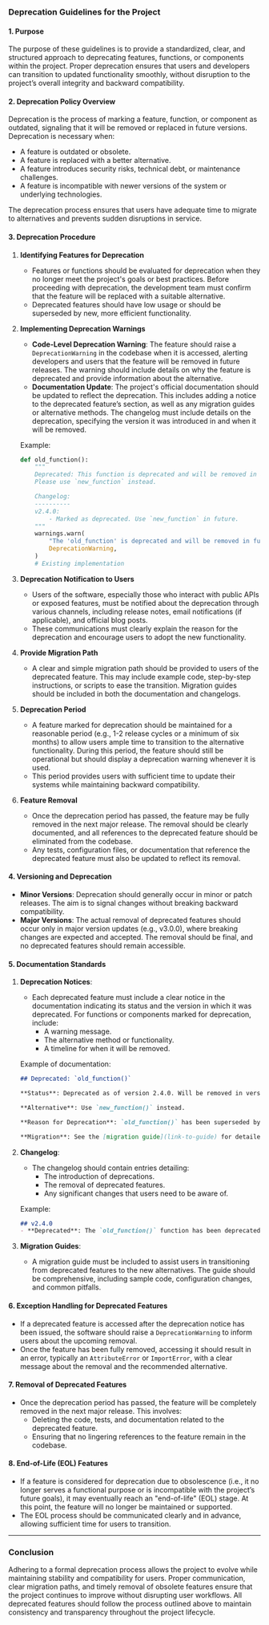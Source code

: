 ### **Deprecation Guidelines for the Project**

#### **1. Purpose**
The purpose of these guidelines is to provide a standardized, clear, and structured approach to deprecating features, functions, or components within the project. Proper deprecation ensures that users and developers can transition to updated functionality smoothly, without disruption to the project’s overall integrity and backward compatibility.

#### **2. Deprecation Policy Overview**
Deprecation is the process of marking a feature, function, or component as outdated, signaling that it will be removed or replaced in future versions. Deprecation is necessary when:
- A feature is outdated or obsolete.
- A feature is replaced with a better alternative.
- A feature introduces security risks, technical debt, or maintenance challenges.
- A feature is incompatible with newer versions of the system or underlying technologies.

The deprecation process ensures that users have adequate time to migrate to alternatives and prevents sudden disruptions in service.

#### **3. Deprecation Procedure**

1. **Identifying Features for Deprecation**
   - Features or functions should be evaluated for deprecation when they no longer meet the project's goals or best practices. Before proceeding with deprecation, the development team must confirm that the feature will be replaced with a suitable alternative.
   - Deprecated features should have low usage or should be superseded by new, more efficient functionality.

2. **Implementing Deprecation Warnings**
   - **Code-Level Deprecation Warning**: The feature should raise a `DeprecationWarning` in the codebase when it is accessed, alerting developers and users that the feature will be removed in future releases. The warning should include details on why the feature is deprecated and provide information about the alternative.
   - **Documentation Update**: The project's official documentation should be updated to reflect the deprecation. This includes adding a notice to the deprecated feature’s section, as well as any migration guides or alternative methods. The changelog must include details on the deprecation, specifying the version it was introduced in and when it will be removed.

   Example:
   ```python
   def old_function():
       """
       Deprecated: This function is deprecated and will be removed in a future version.
       Please use `new_function` instead.

       Changelog:
       ----------
       v2.4.0:
           - Marked as deprecated. Use `new_function` in future.
       """
       warnings.warn(
           "The 'old_function' is deprecated and will be removed in future versions. Please use 'new_function' instead.",
           DeprecationWarning,
       )
       # Existing implementation
   ```

3. **Deprecation Notification to Users**
   - Users of the software, especially those who interact with public APIs or exposed features, must be notified about the deprecation through various channels, including release notes, email notifications (if applicable), and official blog posts.
   - These communications must clearly explain the reason for the deprecation and encourage users to adopt the new functionality.

4. **Provide Migration Path**
   - A clear and simple migration path should be provided to users of the deprecated feature. This may include example code, step-by-step instructions, or scripts to ease the transition. Migration guides should be included in both the documentation and changelogs.

5. **Deprecation Period**
   - A feature marked for deprecation should be maintained for a reasonable period (e.g., 1-2 release cycles or a minimum of six months) to allow users ample time to transition to the alternative functionality. During this period, the feature should still be operational but should display a deprecation warning whenever it is used.
   - This period provides users with sufficient time to update their systems while maintaining backward compatibility.

6. **Feature Removal**
   - Once the deprecation period has passed, the feature may be fully removed in the next major release. The removal should be clearly documented, and all references to the deprecated feature should be eliminated from the codebase.
   - Any tests, configuration files, or documentation that reference the deprecated feature must also be updated to reflect its removal.

#### **4. Versioning and Deprecation**

- **Minor Versions**: Deprecation should generally occur in minor or patch releases. The aim is to signal changes without breaking backward compatibility.
- **Major Versions**: The actual removal of deprecated features should occur only in major version updates (e.g., v3.0.0), where breaking changes are expected and accepted. The removal should be final, and no deprecated features should remain accessible.

#### **5. Documentation Standards**

1. **Deprecation Notices**:
   - Each deprecated feature must include a clear notice in the documentation indicating its status and the version in which it was deprecated. For functions or components marked for deprecation, include:
     - A warning message.
     - The alternative method or functionality.
     - A timeline for when it will be removed.

   Example of documentation:
   ```markdown
   ## Deprecated: `old_function()`

   **Status**: Deprecated as of version 2.4.0. Will be removed in version 3.0.0.

   **Alternative**: Use `new_function()` instead.

   **Reason for Deprecation**: `old_function()` has been superseded by a more efficient and secure solution. Please migrate to `new_function()` for better performance and support.

   **Migration**: See the [migration guide](link-to-guide) for detailed instructions.
   ```

2. **Changelog**:
   - The changelog should contain entries detailing:
     - The introduction of deprecations.
     - The removal of deprecated features.
     - Any significant changes that users need to be aware of.
   
   Example:
   ```markdown
   ## v2.4.0
   - **Deprecated**: The `old_function()` function has been deprecated. Use `new_function()` instead. Will be removed in version 3.0.0.
   ```

3. **Migration Guides**:
   - A migration guide must be included to assist users in transitioning from deprecated features to the new alternatives. The guide should be comprehensive, including sample code, configuration changes, and common pitfalls.

#### **6. Exception Handling for Deprecated Features**

- If a deprecated feature is accessed after the deprecation notice has been issued, the software should raise a `DeprecationWarning` to inform users about the upcoming removal.
- Once the feature has been fully removed, accessing it should result in an error, typically an `AttributeError` or `ImportError`, with a clear message about the removal and the recommended alternative.

#### **7. Removal of Deprecated Features**

- Once the deprecation period has passed, the feature will be completely removed in the next major release. This involves:
  - Deleting the code, tests, and documentation related to the deprecated feature.
  - Ensuring that no lingering references to the feature remain in the codebase.

#### **8. End-of-Life (EOL) Features**

- If a feature is considered for deprecation due to obsolescence (i.e., it no longer serves a functional purpose or is incompatible with the project’s future goals), it may eventually reach an "end-of-life" (EOL) stage. At this point, the feature will no longer be maintained or supported.
- The EOL process should be communicated clearly and in advance, allowing sufficient time for users to transition.

---

### **Conclusion**

Adhering to a formal deprecation process allows the project to evolve while maintaining stability and compatibility for users. Proper communication, clear migration paths, and timely removal of obsolete features ensure that the project continues to improve without disrupting user workflows. All deprecated features should follow the process outlined above to maintain consistency and transparency throughout the project lifecycle.